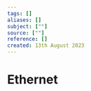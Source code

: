 ```yaml
---
tags: []
aliases: []
subject: [""]
source: [""]
reference: []
created: 13th August 2023
---
```


# Ethernet
